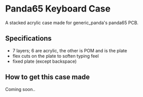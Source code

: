 # Panda65 Keyboard Case

A stacked acrylic case made for generic_panda's panda65 PCB.

## Specifications
* 7 layers; 6 are acrylic, the other is POM and is the plate
* flex cuts on the plate to soften typing feel
* fixed plate (except backspace)

## How to get this case made
Coming soon..
